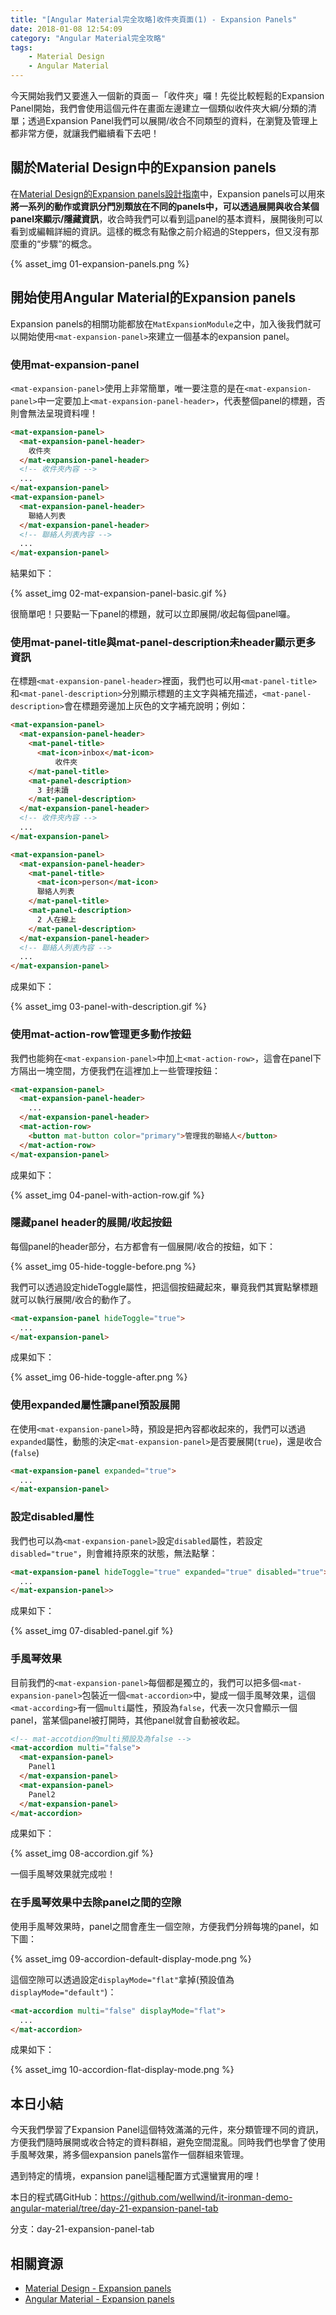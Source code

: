 ```yaml
---
title: "[Angular Material完全攻略]收件夾頁面(1) - Expansion Panels"
date: 2018-01-08 12:54:09
category: "Angular Material完全攻略"
tags:
	- Material Design
	- Angular Material
---
```


今天開始我們又要進入一個新的頁面－「收件夾」囉！先從比較輕鬆的Expansion Panel開始，我們會使用這個元件在畫面左邊建立一個類似收件夾大綱/分類的清單；透過Expansion Panel我們可以展開/收合不同類型的資料，在瀏覽及管理上都非常方便，就讓我們繼續看下去吧！

<!-- more -->

## 關於Material Design中的Expansion panels

在[Material Design的Expansion panels設計指南](https://material.io/guidelines/components/expansion-panels.html)中，Expansion panels可以用來**將一系列的動作或資訊分門別類放在不同的panels中，可以透過展開與收合某個panel來顯示/隱藏資訊**，收合時我們可以看到這panel的基本資料，展開後則可以看到或編輯詳細的資訊。這樣的概念有點像之前介紹過的Steppers，但又沒有那麼重的“步驟”的概念。

{% asset_img 01-expansion-panels.png %}

## 開始使用Angular Material的Expansion panels

Expansion panels的相關功能都放在`MatExpansionModule`之中，加入後我們就可以開始使用`<mat-expansion-panel>`來建立一個基本的expansion panel。

### 使用mat-expansion-panel

`<mat-expansion-panel>`使用上非常簡單，唯一要注意的是在`<mat-expansion-panel>`中一定要加上`<mat-expansion-panel-header>`，代表整個panel的標題，否則會無法呈現資料哩！

```html
<mat-expansion-panel>
  <mat-expansion-panel-header>
    收件夾
  </mat-expansion-panel-header>
  <!-- 收件夾內容 -->
  ...
</mat-expansion-panel>
<mat-expansion-panel>
  <mat-expansion-panel-header>
    聯絡人列表   
  </mat-expansion-panel-header>
  <!-- 聯絡人列表內容 -->
  ...
</mat-expansion-panel>
```

結果如下：

{% asset_img 02-mat-expansion-panel-basic.gif %}

很簡單吧！只要點一下panel的標題，就可以立即展開/收起每個panel囉。

### 使用mat-panel-title與mat-panel-description未header顯示更多資訊

在標題`<mat-expansion-panel-header>`裡面，我們也可以用`<mat-panel-title>`和`<mat-panel-description>`分別顯示標題的主文字與補充描述，`<mat-panel-description>`會在標題旁邊加上灰色的文字補充說明；例如：

```html
<mat-expansion-panel>
  <mat-expansion-panel-header>
    <mat-panel-title>
      <mat-icon>inbox</mat-icon>
          收件夾
    </mat-panel-title>
    <mat-panel-description>
      3 封未讀
    </mat-panel-description>
  </mat-expansion-panel-header>
  <!-- 收件夾內容 -->
  ...
</mat-expansion-panel>

<mat-expansion-panel>
  <mat-expansion-panel-header>
    <mat-panel-title>
      <mat-icon>person</mat-icon>
      聯絡人列表
    </mat-panel-title>
    <mat-panel-description>
      2 人在線上
    </mat-panel-description>
  </mat-expansion-panel-header>
  <!-- 聯絡人列表內容 -->
  ...
</mat-expansion-panel>
```

成果如下：

{% asset_img 03-panel-with-description.gif %}

### 使用mat-action-row管理更多動作按鈕

我們也能夠在`<mat-expansion-panel>`中加上`<mat-action-row>`，這會在panel下方隔出一塊空間，方便我們在這裡加上一些管理按鈕：

```html
<mat-expansion-panel>
  <mat-expansion-panel-header>
    ...
  </mat-expansion-panel-header>
  <mat-action-row>
    <button mat-button color="primary">管理我的聯絡人</button>
  </mat-action-row>      
</mat-expansion-panel>
```

成果如下：

{% asset_img 04-panel-with-action-row.gif %}

### 隱藏panel header的展開/收起按鈕

每個panel的header部分，右方都會有一個展開/收合的按鈕，如下：

{% asset_img 05-hide-toggle-before.png %}

我們可以透過設定hideToggle屬性，把這個按鈕藏起來，畢竟我們其實點擊標題就可以執行展開/收合的動作了。

```html
<mat-expansion-panel hideToggle="true">
  ...
</mat-expansion-panel>
```

成果如下：

{% asset_img 06-hide-toggle-after.png %}

### 使用expanded屬性讓panel預設展開

在使用`<mat-expansion-panel>`時，預設是把內容都收起來的，我們可以透過`expanded`屬性，動態的決定`<mat-expansion-panel>`是否要展開(`true`)，還是收合(`false`)

```html
<mat-expansion-panel expanded="true">
  ...
</mat-expansion-panel>
```

### 設定disabled屬性

我們也可以為`<mat-expansion-panel>`設定`disabled`屬性，若設定`disabled="true"`，則會維持原來的狀態，無法點擊：

```html
<mat-expansion-panel hideToggle="true" expanded="true" disabled="true">
  ...
</mat-expansion-panel>>
```

成果如下：

{% asset_img 07-disabled-panel.gif %}

### 手風琴效果

目前我們的`<mat-expansion-panel>`每個都是獨立的，我們可以把多個`<mat-expansion-panel>`包裝近一個`<mat-accordion>`中，變成一個手風琴效果，這個`<mat-according>`有一個`multi`屬性，預設為`false`，代表一次只會顯示一個panel，當某個panel被打開時，其他panel就會自動被收起。

```html
<!-- mat-accotdion的multi預設及為false -->
<mat-accordion multi="false">
  <mat-expansion-panel>
    Panel1
  </mat-expansion-panel> 
  <mat-expansion-panel>
    Panel2
  </mat-expansion-panel> 
</mat-accordion>
```

成果如下：

{% asset_img 08-accordion.gif %}

一個手風琴效果就完成啦！

### 在手風琴效果中去除panel之間的空隙

使用手風琴效果時，panel之間會產生一個空隙，方便我們分辨每塊的panel，如下圖：

{% asset_img 09-accordion-default-display-mode.png %}

這個空隙可以透過設定`displayMode="flat"`拿掉(預設值為`displayMode="default"`)：

```html
<mat-accordion multi="false" displayMode="flat">
  ...
</mat-accordion>
```

成果如下：

{% asset_img 10-accordion-flat-display-mode.png %}

## 本日小結

今天我們學習了Expansion Panel這個特效滿滿的元件，來分類管理不同的資訊，方便我們隨時展開或收合特定的資料群組，避免空間混亂。同時我們也學會了使用手風琴效果，將多個expansion panels當作一個群組來管理。

遇到特定的情境，expansion panel這種配置方式還蠻實用的哩！

本日的程式碼GitHub：https://github.com/wellwind/it-ironman-demo-angular-material/tree/day-21-expansion-panel-tab

分支：day-21-expansion-panel-tab

## 相關資源

-   [Material Design - Expansion panels](https://material.io/guidelines/components/expansion-panels.html)
-   [Angular Material - Expansion panels](https://material.angular.io/components/expansion/overview)